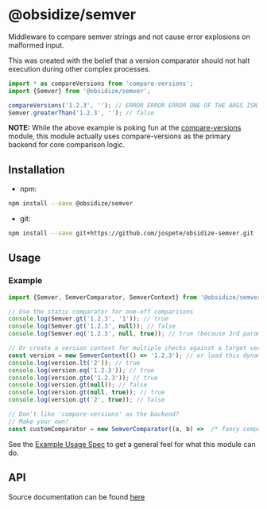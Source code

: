 # @obsidize/semver

Middleware to compare semver strings and not cause error explosions on malformed input.

This was created with the belief that a version comparator should not halt execution during other complex processes.

```typescript
import * as compareVersions from 'compare-versions';
import {Semver} from '@obsidize/semver';

compareVersions('1.2.3', ''); // ERROR ERROR ERROR ONE OF THE ARGS ISN'T A VERSION AHHHHH!!!
Semver.greaterThan('1.2.3', ''); // false
```

**NOTE:** While the above example is poking fun at the [compare-versions](https://www.npmjs.com/package/compare-versions)
module, this module actually uses compare-versions as the primary backend for core comparison logic.

## Installation

- npm:

```bash
npm install --save @obsidize/semver
```

- git:

```bash
npm install --save git+https://github.com/jospete/obsidize-semver.git
```

## Usage

### Example

```typescript
import {Semver, SemverComparator, SemverContext} from '@obsidize/semver';

// Use the static comparator for one-off comparisons
console.log(Semver.gt('1.2.3', '1')); // true
console.log(Semver.gt('1.2.3', null)); // false
console.log(Semver.eq('1.2.3', null, true)); // true (because 3rd parameter 'defaultValue' is true)

// Or create a version context for multiple checks against a target version
const version = new SemverContext(() => '1.2.3'); // or load this dynamically from somewhere else
console.log(version.lt('2')); // true
console.log(version.eq('1.2.3')); // true
console.log(version.gte('1.2.3')); // true
console.log(version.gt(null)); // false
console.log(version.gt(null, true)); // true
console.log(version.gt('2', true)); // false

// Don't like 'compare-versions' as the backend?
// Make your own!
const customComparator = new SemverComparator((a, b) =>  /* fancy compare function here */);
```

See the [Example Usage Spec](https://github.com/jospete/obsidize-semver/blob/master/tests/example-usage.spec.ts) to get a general feel for what this module can do.

## API

Source documentation can be found [here](https://jospete.github.io/obsidize-semver/)